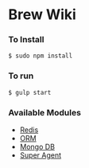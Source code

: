 # Brew Wiki



### To Install
```
$ sudo npm install
```


### To run
```
$ gulp start
```



### Available Modules

* [Redis](https://github.com/koajs/koa-redis)
* [ORM](http://docs.sequelizejs.com/en/latest/)
* [Mongo DB](http://mongoosejs.com/)
* [Super Agent](http://visionmedia.github.io/superagent/)
